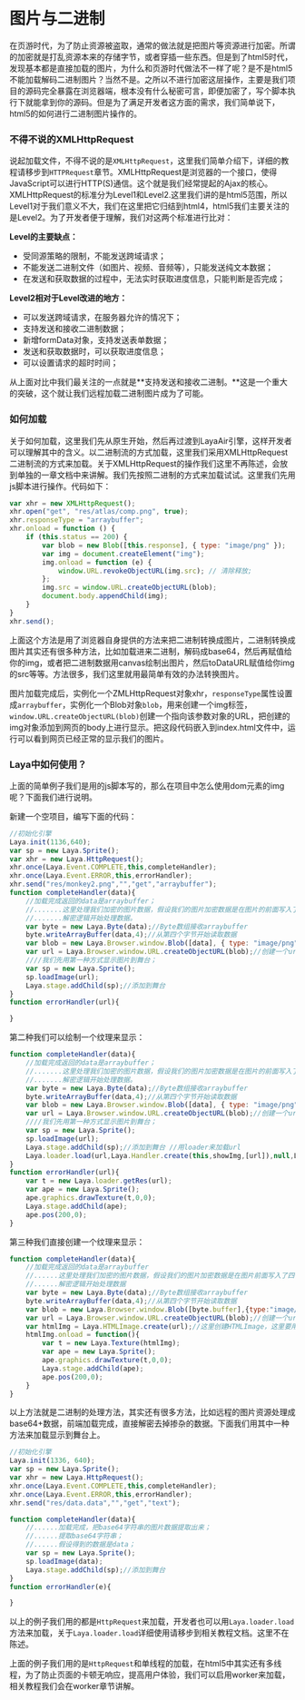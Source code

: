 # 图片与二进制

在页游时代，为了防止资源被盗取，通常的做法就是把图片等资源进行加密。所谓的加密就是打乱资源本来的存储字节，或者穿插一些东西。但是到了html5时代，发现基本都是直接加载的图片，为什么和页游时代做法不一样了呢？是不是html5不能加载解码二进制图片？当然不是。之所以不进行加密这层操作，主要是我们项目的源码完全暴露在浏览器端，根本没有什么秘密可言，即便加密了，写个脚本执行下就能拿到你的源码。但是为了满足开发者这方面的需求，我们简单说下，html5的如何进行二进制图片操作的。

### 不得不说的XMLHttpRequest

说起加载文件，不得不说的是`XMLHttpRequest`，这里我们简单介绍下，详细的教程请移步到`HTTPRequest`章节。XMLHttpRequest是浏览器的一个接口，使得JavaScript可以进行HTTP(S)通信。这个就是我们经常提起的Ajax的核心。XMLHttpRequest的标准分为Level1和Level2.这里我们讲的是html5范围，所以Level1对于我们意义不大，我们在这里把它归结到html4，html5我们主要关注的是Level2。为了开发者便于理解，我们对这两个标准进行比对：

**Level的主要缺点：**

- 受同源策略的限制，不能发送跨域请求；
- 不能发送二进制文件（如图片、视频、音频等），只能发送纯文本数据；
- 在发送和获取数据的过程中，无法实时获取进度信息，只能判断是否完成；

**Level2相对于Level改进的地方：**

- 可以发送跨域请求，在服务器允许的情况下；
- 支持发送和接收二进制数据；
- 新增formData对象，支持发送表单数据；
- 发送和获取数据时，可以获取进度信息；
- 可以设置请求的超时时间；

从上面对比中我们最关注的一点就是**支持发送和接收二进制。**这是一个重大的突破，这个就让我们远程加载二进制图片成为了可能。

### 如何加载

关于如何加载，这里我们先从原生开始，然后再过渡到LayaAir引擎，这样开发者可以理解其中的含义。以二进制流的方式加载，这里我们采用XMLHttpRequest二进制流的方式来加载。关于XMLHttpRequest的操作我们这里不再陈述，会放到单独的一章文档中来讲解。我们先按照二进制的方式来加载试试。这里我们先用js脚本进行操作。代码如下：

```JavaScript
var xhr = new XMLHttpRequest();
xhr.open("get", "res/atlas/comp.png", true);
xhr.responseType = "arraybuffer";
xhr.onload = function () {
    if (this.status == 200) {
        var blob = new Blob([this.response], { type: "image/png" });
        var img = document.createElement("img");
        img.onload = function (e) {
            window.URL.revokeObjectURL(img.src); // 清除释放;
        };
        img.src = window.URL.createObjectURL(blob);
        document.body.appendChild(img);
    }
}
xhr.send();
```

上面这个方法是用了浏览器自身提供的方法来把二进制转换成图片，二进制转换成图片其实还有很多种方法，比如加载进来二进制，解码成base64，然后再赋值给你的img，或者把二进制数据用canvas绘制出图片，然后toDataURL赋值给你img的src等等。方法很多，我们这里就用最简单有效的办法转换图片。

图片加载完成后，实例化一个ZMLHttpRequest对象xhr，`responseType`属性设置成`arraybuffer`，实例化一个Blob对象`blob`，用来创建一个img标签，`window.URL.createObjectURL(blob)`创建一个指向该参数对象的URL，把创建的img对象添加到网页的body上进行显示。把这段代码嵌入到index.html文件中，运行可以看到网页已经正常的显示我们的图片。

### Laya中如何使用？

上面的简单例子我们是用的js脚本写的，那么在项目中怎么使用dom元素的img呢？下面我们进行说明。

新建一个空项目，编写下面的代码：

```javascript
//初始化引擎
Laya.init(1136,640);
var sp = new Laya.Sprite();
var xhr = new Laya.HttpRequest();
xhr.once(Laya.Event.COMPLETE,this,completeHandler);
xhr.once(Laya.Event.ERROR,this,errorHandler);
xhr.send("res/monkey2.png","","get","arraybuffer");
function completeHandler(data){
  	//加载完成返回的data是arraybuffer；
    //.......这里处理我们加密的图片数据，假设我们的图片加密数据是在图片的前面写入了四个字节的数据
    //.......解密逻辑开始处理数据。
  	var byte = new Laya.Byte(data);//Byte数组接收arraybuffer
    byte.writeArrayBuffer(data,4);//从第四个字节开始读取数据
    var blob = new Laya.Browser.window.Blob([data], { type: "image/png" });
    var url = Laya.Browser.window.URL.createObjectURL(blob);//创建一个url对象；
    ////我们先用第一种方式显示图片到舞台；
    var sp = new Laya.Sprite();
    sp.loadImage(url);
    Laya.stage.addChild(sp);//添加到舞台
}
function errorHandler(url){

}
```

第二种我们可以绘制一个纹理来显示：

```JavaScript
function completeHandler(data){
  	//加载完成返回的data是arraybuffer；
    //.......这里处理我们加密的图片数据，假设我们的图片加密数据是在图片的前面写入了四个字节的数据
    //.......解密逻辑开始处理数据。
    var byte = new Laya.Byte(data);//Byte数组接收arraybuffer
    byte.writeArrayBuffer(data,4);//从第四个字节开始读取数据
    var blob = new Laya.Browser.window.Blob([data], { type: "image/png" });
    var url = Laya.Browser.window.URL.createObjectURL(blob);//创建一个url对象；
    ////我们先用第一种方式显示图片到舞台；
    var sp = new Laya.Sprite();
    sp.loadImage(url);
    Laya.stage.addChild(sp);//添加到舞台 //用loader来加载url
    Laya.loader.load(url,Laya.Handler.create(this,showImg,[url]),null,Laya.Loader.IMAGE);
}
function errorHandler(url){
    var t = new Laya.loader.getRes(url);
    var ape = new Laya.Sprite();
    ape.graphics.drawTexture(t,0,0);
    Laya.stage.addChild(ape);
    ape.pos(200,0);
}
```

第三种我们直接创建一个纹理来显示：

```javascript
function completeHandler(data){
    //加载完成返回的data是arraybuffer
    //......这里处理我们加密的图片数据，假设我们的图片加密数据是在图片前面写入了四个字节的数据
    //......解密逻辑开始处理数据
    var byte = new Laya.Byte(data);//Byte数组接收arraybuffer
    byte.writeArrayBuffer(data,4);//从第四个字节开始读取数据
    var blob = new Laya.Browser.window.Blob([byte.buffer],{type:"image/png"});
    var url = Laya.Browser.window.URL.createObjectURL(blob);//创建一个url对象
    var htmlImg = Laya.HTMLImage.create(url);//这里创建HTMLImage，这里要用HTMLImage.create
    htmlImg.onload = function(){
        var t = new Laya.Texture(htmlImg);
        var ape = new Laya.Sprite();
        ape.graphics.drawTexture(t,0,0);
        Laya.stage.addChild(ape);
        ape.pos(200,0);
    }
}
```

以上方法就是二进制的处理方法，其实还有很多方法，比如远程的图片资源处理成base64+数据，前端加载完成，直接解密去掉掺杂的数据。下面我们用其中一种方法来加载显示到舞台上。

```javascript
//初始化引擎
Laya.init(1336, 640);
var sp = new Laya.Sprite();
var xhr = new Laya.HttpRequest();
xhr.once(Laya.Event.COMPLETE,this,completeHandler);
xhr.once(Laya.Event.ERROR,this,errorHandler);
xhr.send("res/data.data","","get","text");

function completeHandler(data){
    //......加载完成，把base64字符串的图片数据提取出来；
    //......提取base64字符串；
    //......假设得到的数据是data；
    var sp = new Laya.Sprite();
    sp.loadImage(data);
    Laya.stage.addChild(sp);//添加到舞台
}
function errorHandler(e){

}
```

以上的例子我们用的都是`HttpRequest`来加载，开发者也可以用`Laya.loader.load`方法来加载，关于`Laya.loader.load`详细使用请移步到相关教程文档。这里不在陈述。

 上面的例子我们用的是`HttpRequest`和单线程的加载，在html5中其实还有多线程，为了防止页面的卡顿无响应，提高用户体验，我们可以启用worker来加载，相关教程我们会在worker章节讲解。
